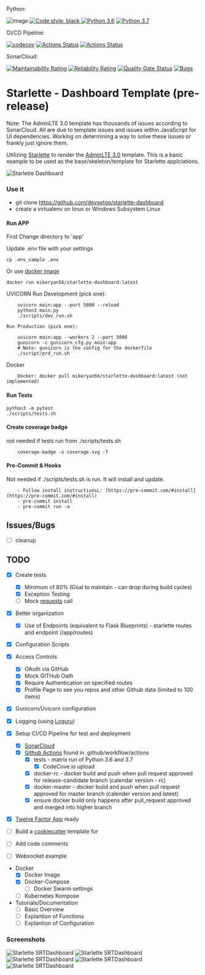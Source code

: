 Python:

![image](https://img.shields.io/badge/calver-YYYY.MM.DD-22bfda.svg "CalVer")
<a href="https://github.com/psf/black"><img alt="Code style: black" src="https://img.shields.io/badge/code%20style-black-000000.svg">
[![Python 3.6](https://img.shields.io/badge/python-3.6-blue.svg)](https://www.python.org/downloads/release/python-360/)
[![Python 3.7](https://img.shields.io/badge/python-3.7-blue.svg)](https://www.python.org/downloads/release/python-370/)

CI/CD Pipeline:

[![codecov](https://codecov.io/gh/devsetgo/starlette-dashboard/branch/master/graph/badge.svg)](https://codecov.io/gh/devsetgo/starlette-dashboard)
[![Actions Status](https://github.com/devsetgo/starlette-dashboard/workflows/Tests/badge.svg)](https://github.com/devsetgo/starlette-dashboard/actions)
[![Actions Status](https://github.com/devsetgo/starlette-dashboard/workflows/DockerLatest/badge.svg)](https://github.com/devsetgo/starlette-dashboard/actions)

SonarCloud:

[![Maintainability Rating](https://sonarcloud.io/api/project_badges/measure?project=devsetgo_starlette-dashboard&metric=sqale_rating)](https://sonarcloud.io/dashboard?id=devsetgo_starlette-dashboard)
[![Reliability Rating](https://sonarcloud.io/api/project_badges/measure?project=devsetgo_starlette-dashboard&metric=reliability_rating)](https://sonarcloud.io/dashboard?id=devsetgo_starlette-dashboard)
[![Quality Gate Status](https://sonarcloud.io/api/project_badges/measure?project=devsetgo_starlette-dashboard&metric=alert_status)](https://sonarcloud.io/dashboard?id=devsetgo_starlette-dashboard)
[![Bugs](https://sonarcloud.io/api/project_badges/measure?project=devsetgo_starlette-dashboard&metric=bugs)](https://sonarcloud.io/dashboard?id=devsetgo_starlette-dashboard)



# Starlette - Dashboard Template (pre-release)

Note: The AdminLTE 3.0 template has thousands of issues according to SonarCloud. All are due to template issues and issues within JavaScript for UI dependencies. Working on determining a way to solve these issues or frankly just ignore them.

Utilizing [Starlette](https://www.starlette.io/) to render the [AdminLTE 3.0](https://adminlte.io/) template. This is a basic example to be used as the base/skeleton/template for Starlette applciations.

![Starlette Dashboard](screenshots/image_1.PNG)

### Use it
- git clone https://github.com/devsetgo/starlette-dashboard
- create a virtualenv on linux or Windows Subsystem Linux

#### Run APP
First Change directory to 'app'

Update .env file with your settings
~~~~
cp .env_sample .env
~~~~
Or use [docker image](https://hub.docker.com/repository/docker/mikeryan56/starlette-dashboard/tags?page=1)
~~~~
docker run mikeryan56/starlette-dashboard:latest
~~~~


UVICORN
    Run Development (pick one):
~~~~
    uvicorn main:app --port 5000 --reload
    python3 main.py
    ./scripts/dev_run.sh
~~~~
    Run Production (pick one):
~~~~
    uvicorn main:app --workers 2 --port 5000
    gunicorn -c gunicorn_cfg.py main:app
    # Note: gunicorn is the config for the dockerfile
    ./script/prd_run.sh
~~~~

Docker
~~~~
    Docker: docker pull mikeryan56/starlette-dashboard:latest (not implemented)
~~~~

#### Run Tests
~~~~
python3 -m pytest
./scripts/tests.sh
~~~~

#### Create coverage badge
not needed if tests run from ./scripts/tests.sh
~~~~
    coverage-badge -o coverage.svg -f
~~~~

#### Pre-Commit & Hooks
Not needed if ./scripts/tests.sh is run. It will install and update.
~~~~
    - Follow install instructionsL: [https://pre-commit.com/#install](https://pre-commit.com/#install)
    - pre-commit install
    - pre-commit run -a
~~~~

## Issues/Bugs

- [ ] cleanup

## TODO

- [x] Create tests
    - [x] Minimum of 80% (Goal to maintain - can drop during build cycles)
    - [x] Exception Testing
    - [ ] Mock [requests](https://2.python-requests.org/en/master/) call
- [x] Better organization
    - [x] Use of Endpoints (equivalent to Flask Blueprints) - starlette routes and endpoint (/app/routes)
- [x] Configuration Scripts

- [x] Access Controls
  - [x] OAuth via GitHub
  - [x] Mock GITHub Oath
  - [x] Require Authentication on specified routes
  - [x] Profile Page to see you repos and other Github data (limited to 100 items)

- [x] Gunicorn/Uvicorn configuration
- [x] Logging (using [Loguru](https://github.com/Delgan/loguru))
- [x] Setup CI/CD Pipeline for test and deployment
    - [x] [SonarCloud](https://sonarcloud.io)
    - [x] [Github Actions](https://github.com/features/actions) found in .github/workflow/actions
        - [x] tests - matrix run of Python 3.6 and 3.7
            - [x] CodeCove.io upload
        - [x] docker-rc - docker build and push when pull request approved for release-candidate branch (calendar version - rc)
        - [x] docker-master - docker build and push when pull request approved for master branch (calender version and latest)
        - [x] ensure docker build only happens after pull_request approved and merged into higher branch
- [x] [Twelve Factor App](https://12factor.net/) ready
- [ ] Build a [cookiecutter](https://github.com/audreyr/cookiecutter) template for
- [ ] Add code comments
- [ ] Websocket example

- Docker
  - [x] Docker Image
  - [x] Docker-Compose
    - [ ] Docker Swarm settings
  - [ ] Kubernetes Kompose

- Tutorials/Documentation
  - [ ] Basic Overview
  - [ ] Explantion of Functions
  - [ ] Explantion of Configuration

### Screenshots

![Starlette SRTDashboard](screenshots/image_1.PNG)
![Starlette SRTDashboard](screenshots/image_2.PNG)
![Starlette SRTDashboard](screenshots/image_3.PNG)
![Starlette SRTDashboard](screenshots/image_4.PNG)
![Starlette SRTDashboard](screenshots/image_5.PNG)
